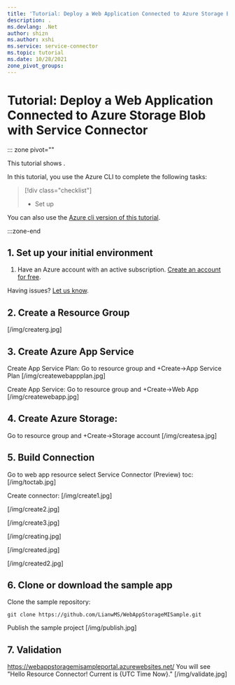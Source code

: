 ```yaml
---
title: 'Tutorial: Deploy a Web Application Connected to Azure Storage Blob with Service Connector'
description: .
ms.devlang: .Net
author: shizn
ms.author: xshi
ms.service: service-connector
ms.topic: tutorial
ms.date: 10/28/2021
zone_pivot_groups: 
---
```

# Tutorial: Deploy a Web Application Connected to Azure Storage Blob with Service Connector

::: zone pivot=""

This tutorial shows .

In this tutorial, you use the Azure CLI to complete the following tasks:

> [!div class="checklist"]
> * Set up


You can also use the [Azure cli version of this tutorial](/README.md).

:::zone-end

## 1. Set up your initial environment

1. Have an Azure account with an active subscription. [Create an account for free](https://azure.microsoft.com/free/?ref=microsoft.com&utm_source=microsoft.com&utm_medium=docs&utm_campaign=visualstudio).

Having issues? [Let us know](https://aka.ms/DjangoCLITutorialHelp).

## 2. Create a Resource Group

[/img/createrg.jpg]

## 3. Create Azure App Service

Create App Service Plan:
Go to resource group and +Create->App Service Plan
[/img/createwebappplan.jpg]

Create App Service:
Go to resource group and +Create->Web App
[/img/createwebapp.jpg]

## 4. Create Azure Storage:
Go to resource group and +Create->Storage account
[/img/createsa.jpg]

## 5. Build Connection 
Go to web app resource select Service Connector (Preview) toc:
[/img/toctab.jpg]

Create connector:
[/img/create1.jpg]

[/img/create2.jpg]

[/img/create3.jpg]

[/img/creating.jpg]

[/img/created.jpg]

[/img/created2.jpg]

## 6. Clone or download the sample app

Clone the sample repository:
```terminal
git clone https://github.com/LianwMS/WebAppStorageMISample.git
```
Publish the sample project
[/img/publish.jpg]

## 7. Validation
https://webappstoragemisampleportal.azurewebsites.net/
You will see "Hello Resource Connector! Current is {UTC Time Now}."
[/img/validate.jpg]

